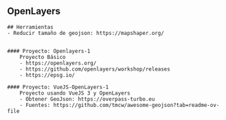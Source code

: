 ## OpenLayers

	## Herramientas
	- Reducir tamaño de geojson: https://mapshaper.org/
	

	#### Proyecto: Openlayers-1
		Proyecto Básico
		- https://openlayers.org/
		- https://github.com/openlayers/workshop/releases
		- https://epsg.io/
		
	#### Proyecto: VueJS-OpenLayers-1
		Proyecto usando VueJS 3 y OpenLayers
		- Obtener GeoJson: https://overpass-turbo.eu
		- Fuentes: https://github.com/tmcw/awesome-geojson?tab=readme-ov-file
		
		